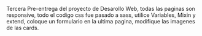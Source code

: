 Tercera Pre-entrega del proyecto de Desarollo Web, todas las paginas son responsive, todo el codigo css fue pasado a sass, utilice Variables, Mixin y extend, coloque un formulario en la ultima pagina, modifique las imagenes de las cards.
